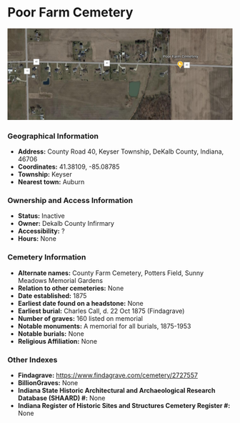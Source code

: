 # Poor Farm Cemetery

![Poor Farm Cemetery on Google Earth](https://github.com/FyoAtEPL/DeKalbCemeteries/blob/main/images/mapImages/PoorFarmEarth.png "Poor Farm Cemetery on Google Earth")

### Geographical Information
- **Address:** County Road 40, Keyser Township, DeKalb County, Indiana, 46706
- **Coordinates:** 41.38109, -85.08785
- **Township:** Keyser
- **Nearest town:** Auburn

### Ownership and Access Information
- **Status:** Inactive
- **Owner:** Dekalb County Infirmary
- **Accessibility:** ?
- **Hours:** None

### Cemetery Information
- **Alternate names:** County Farm Cemetery, Potters Field, Sunny Meadows Memorial Gardens
- **Relation to other cemeteries:** None
- **Date established:** 1875
- **Earliest date found on a headstone:** None
- **Earliest burial:** Charles Call, d. 22 Oct 1875 (Findagrave)
- **Number of graves:** 160 listed on memorial
- **Notable monuments:** A memorial for all burials, 1875-1953
- **Notable burials:** None
- **Religious Affiliation:** None

### Other Indexes
- **Findagrave:** https://www.findagrave.com/cemetery/2727557
- **BillionGraves:** None
- **Indiana State Historic Architectural and Archaeological Research Database (SHAARD) #:** None
- **Indiana Register of Historic Sites and Structures Cemetery Register #:** None
